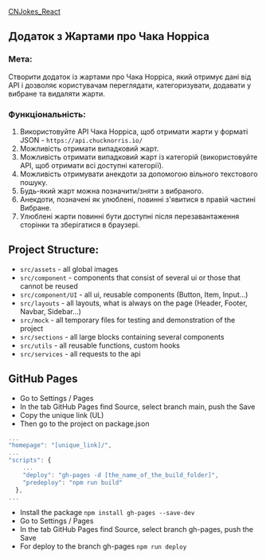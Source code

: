 [CNJokes_React](https://nataliapylypenko.github.io/CNJokes_React/)

## Додаток з Жартами про Чака Норріса

### Мета:
Створити додаток із жартами про Чака Норріса, який отримує дані від API і дозволяє користувачам переглядати,
категоризувати, додавати у вибране та видаляти жарти.

### Функціональність:
1. Використовуйте API Чака Норріса, щоб отримати жарти у форматі JSON - `https://api.chucknorris.io/`
2. Можливість отримати випадковий жарт.
3. Можливість отримати випадковий жарт із категорій (використовуйте API, щоб отримати всі доступні категорії).
4. Можливість отримувати анекдоти за допомогою вільного текстового пошуку.
5. Будь-який жарт можна позначити/зняти з вибраного.
6. Анекдоти, позначені як улюблені, повинні з'явитися в правій частині Вибране.
7. Улюблені жарти повинні бути доступні після перезавантаження сторінки та зберігатися в браузері.

## Project Structure:

* `src/assets` - all global images
* `src/component` - components that consist of several ui or those that cannot be reused
* `src/component/UI` - all ui, reusable components (Button, Item, Input...)
* `src/layouts` - all layouts, what is always on the page (Header, Footer, Navbar, Sidebar...)
* `src/mock` - all temporary files for testing and demonstration of the project
* `src/sections` - all large blocks containing several components
* `src/utils` - all reusable functions, custom hooks
* `src/services` - all requests to the api

## GitHub Pages

* Go to Settings / Pages
* In the tab GitHub Pages find Source, select branch main, push the Save
* Copy the unique link (UL)
* Then go to the project on package.json

``` js
...
"homepage": "[unique_link]/",
...
"scripts": {
    ...
    "deploy": "gh-pages -d [the_name_of_the_build_folder]",
    "predeploy": "npm run build"
  },
...
```

* Install the package `npm install gh-pages --save-dev`
* Go to Settings / Pages
* In the tab GitHub Pages find Source, select branch gh-pages, push the Save
* For deploy to the branch gh-pages `npm run deploy`
